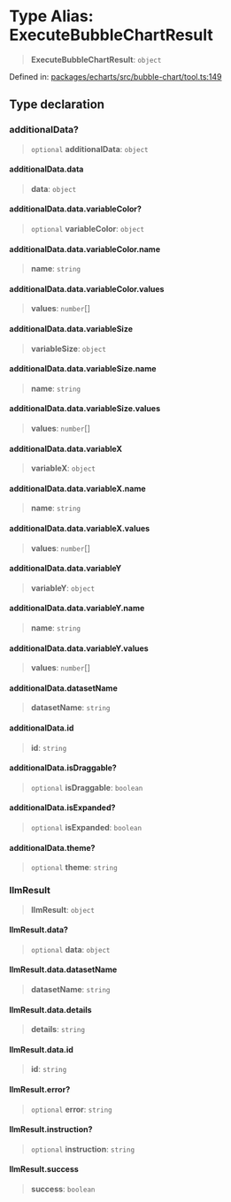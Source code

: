# Type Alias: ExecuteBubbleChartResult

> **ExecuteBubbleChartResult**: `object`

Defined in: [packages/echarts/src/bubble-chart/tool.ts:149](https://github.com/GeoDaCenter/openassistant/blob/a9f2271d1019f6c25c10dd4b3bdb64fcf16999b2/packages/echarts/src/bubble-chart/tool.ts#L149)

## Type declaration

### additionalData?

> `optional` **additionalData**: `object`

#### additionalData.data

> **data**: `object`

#### additionalData.data.variableColor?

> `optional` **variableColor**: `object`

#### additionalData.data.variableColor.name

> **name**: `string`

#### additionalData.data.variableColor.values

> **values**: `number`[]

#### additionalData.data.variableSize

> **variableSize**: `object`

#### additionalData.data.variableSize.name

> **name**: `string`

#### additionalData.data.variableSize.values

> **values**: `number`[]

#### additionalData.data.variableX

> **variableX**: `object`

#### additionalData.data.variableX.name

> **name**: `string`

#### additionalData.data.variableX.values

> **values**: `number`[]

#### additionalData.data.variableY

> **variableY**: `object`

#### additionalData.data.variableY.name

> **name**: `string`

#### additionalData.data.variableY.values

> **values**: `number`[]

#### additionalData.datasetName

> **datasetName**: `string`

#### additionalData.id

> **id**: `string`

#### additionalData.isDraggable?

> `optional` **isDraggable**: `boolean`

#### additionalData.isExpanded?

> `optional` **isExpanded**: `boolean`

#### additionalData.theme?

> `optional` **theme**: `string`

### llmResult

> **llmResult**: `object`

#### llmResult.data?

> `optional` **data**: `object`

#### llmResult.data.datasetName

> **datasetName**: `string`

#### llmResult.data.details

> **details**: `string`

#### llmResult.data.id

> **id**: `string`

#### llmResult.error?

> `optional` **error**: `string`

#### llmResult.instruction?

> `optional` **instruction**: `string`

#### llmResult.success

> **success**: `boolean`
